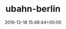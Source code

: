 ---
title:		"ubahn-berlin"
type:		"upload"
description:		"TBC"
date:		"2016-12-18 15:48:44+00:00"
album:		"city"
filename:		"ubahn-berlin.md"
series:		""
cl_public_id:		"city/ubahn-berlin"
cl_version:		1497000460
format:		"tiff"
bytes:		4087164
width:		2158
height:		1440
exposure_mode:		"Auto"
program:		"Aperture-priority AE"
aperture:		"4.0"
focal_length:		"24.0 mm"
iso:		"200"
shutter_speed:		"1/13"
metering:		"Multi-segment"
flash:		"Off, Did not fire"
white_balance:		"Custom"
colour_temp:		"2950"
has_crop:		"true"
orientation:		"Horizontal (normal)"
camera_model:		"NIKON D800"
lens_info:		"24-70mm f/2.8"
artist:		"No artist info"
x_resolution:		"300"
y_resolution:		"300"
---